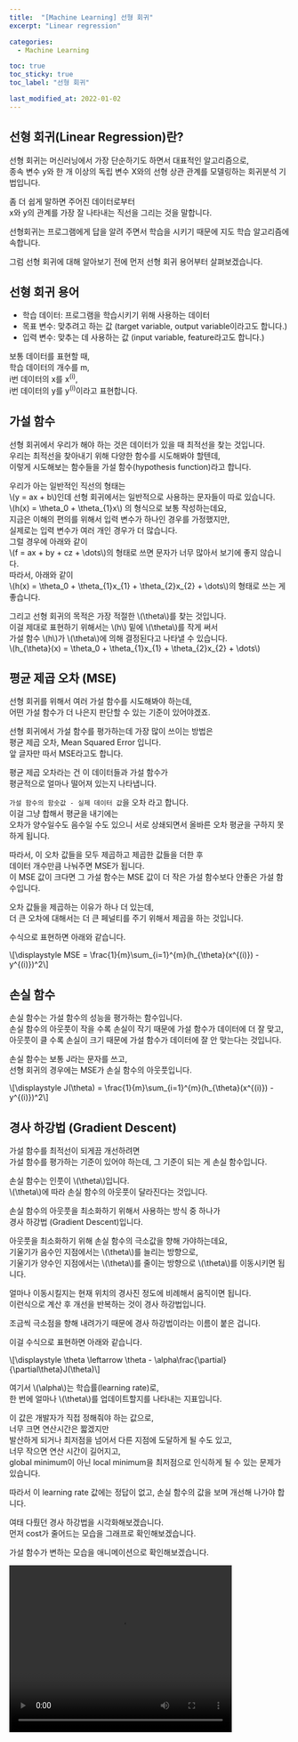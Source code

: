 ```yaml
---
title:  "[Machine Learning] 선형 회귀"
excerpt: "Linear regression"

categories:
  - Machine Learning

toc: true
toc_sticky: true
toc_label: "선형 회귀"

last_modified_at: 2022-01-02
---
```


## 선형 회귀(Linear Regression)란?

선형 회귀는 머신러닝에서 가장 단순하기도 하면서 대표적인 알고리즘으로,<br>
종속 변수 y와 한 개 이상의 독립 변수 X와의 선형 상관 관계를 모델링하는 회귀분석 기법입니다.

좀 더 쉽게 말하면 주어진 데이터로부터<br>
x와 y의 관계를 가장 잘 나타내는 직선을 그리는 것을 말합니다.

선형회귀는 프로그램에게 답을 알려 주면서 학습을 시키기 때문에 지도 학습 알고리즘에 속합니다.

그럼 선형 회귀에 대해 알아보기 전에 먼저 선형 회귀 용어부터 살펴보겠습니다.

## 선형 회귀 용어

- 학습 데이터: 프로그램을 학습시키기 위해 사용하는 데이터
- 목표 변수: 맞추려고 하는 값 (target variable, output variable이라고도 합니다.)
- 입력 변수: 맞추는 데 사용하는 값 (input variable, feature라고도 합니다.)

보통 데이터를 표현할 때,<br>
학습 데이터의 개수를 m,<br>
i번 데이터의 x를 x<sup>(i)</sup>,<br>
i번 데이터의 y를 y<sup>(i)</sup>이라고 표현합니다.

## 가설 함수

선형 회귀에서 우리가 해야 하는 것은 데이터가 있을 때 최적선을 찾는 것입니다.<br>
우리는 최적선을 찾아내기 위해 다양한 함수를 시도해봐야 할텐데,<br>
이렇게 시도해보는 함수들을 가설 함수(hypothesis function)라고 합니다.

우리가 아는 일반적인 직선의 형태는<br>
\\(y = ax + b\\)인데 선형 회귀에서는 일반적으로 사용하는 문자들이 따로 있습니다.<br>
\\(h(x) = \theta_0 + \theta_{1}x\\) 의 형식으로 보통 작성하는데요,<br>
지금은 이해의 편의를 위해서 입력 변수가 하나인 경우를 가정했지만,<br>
실제로는 입력 변수가 여러 개인 경우가 더 많습니다.<br>
그럴 경우에 아래와 같이<br>
\\(f = ax + by + cz + \dots\\)의 형태로 쓰면 문자가 너무 많아서 보기에 좋지 않습니다.<br>
따라서, 아래와 같이<br>
\\(h(x) = \theta_0 + \theta_{1}x_{1} + \theta_{2}x_{2} + \dots\\)의 형태로 쓰는 게 좋습니다.

그리고 선형 회귀의 목적은 가장 적절한 \\(\theta\\)를 찾는 것입니다.<br>
이걸 제대로 표현하기 위해서는 \\(h\\) 밑에 \\(\theta\\)를 작게 써서<br>
가설 함수 \\(h\\)가 \\(\theta\\)에 의해 결정된다고 나타낼 수 있습니다.<br>
\\(h_{\theta}(x) = \theta_0 + \theta_{1}x_{1} + \theta_{2}x_{2} + \dots\\)

## 평균 제곱 오차 (MSE)

선형 회귀를 위해서 여러 가설 함수를 시도해봐야 하는데,<br>
어떤 가설 함수가 더 나은지 판단할 수 있는 기준이 있어야겠죠.

선형 회귀에서 가설 함수를 평가하는데 가장 많이 쓰이는 방법은<br>
평균 제곱 오차, Mean Squared Error 입니다.<br>
앞 글자만 따서 MSE라고도 합니다.

평균 제곱 오차라는 건 이 데이터들과 가설 함수가<br>
평균적으로 얼마나 떨어져 있는지 나타냅니다.

`가설 함수의 함숫값 - 실제 데이터 값`을 오차 라고 합니다.<br>
이걸 그냥 합해서 평균을 내기에는<br>
오차가 양수일수도 음수일 수도 있으니 서로 상쇄되면서 올바른 오차 평균을 구하지 못하게 됩니다.

따라서, 이 오차 값들을 모두 제곱하고 제곱한 값들을 더한 후<br>
데이터 개수만큼 나눠주면 MSE가 됩니다.<br>
이 MSE 값이 크다면 그 가설 함수는 MSE 값이 더 작은 가설 함수보다 안좋은 가설 함수입니다.

오차 값들을 제곱하는 이유가 하나 더 있는데,<br>
더 큰 오차에 대해서는 더 큰 페널티를 주기 위해서 제곱을 하는 것입니다.

수식으로 표현하면 아래와 같습니다.

\\[\displaystyle MSE = \frac{1}{m}\sum_{i=1}^{m}(h_{\theta}(x^{(i)}) - y^{(i)})^2\\]

## 손실 함수

손실 함수는 가설 함수의 성능을 평가하는 함수입니다.<br>
손실 함수의 아웃풋이 작을 수록 손실이 작기 때문에 가설 함수가 데이터에 더 잘 맞고,<br>
아웃풋이 클 수록 손실이 크기 때문에 가설 함수가 데이터에 잘 안 맞는다는 것입니다.

손실 함수는 보통 J라는 문자를 쓰고,<br>
선형 회귀의 경우에는 MSE가 손실 함수의 아웃풋입니다.

\\[\displaystyle J(\theta) = \frac{1}{m}\sum_{i=1}^{m}(h_{\theta}(x^{(i)}) - y^{(i)})^2\\]

## 경사 하강법 (Gradient Descent)

가설 함수를 최적선이 되게끔 개선하려면<br>
가설 함수를 평가하는 기준이 있어야 하는데, 그 기준이 되는 게 손실 함수입니다.

손실 함수는 인풋이 \\(\theta\\)입니다.<br>
\\(\theta\\)에 따라 손실 함수의 아웃풋이 달라진다는 것입니다.

손실 함수의 아웃풋을 최소화하기 위해서 사용하는 방식 중 하나가<br>
경사 하강법 (Gradient Descent)입니다.

아웃풋을 최소화하기 위해 손실 함수의 극소값을 향해 가야하는데요,<br>
기울기가 음수인 지점에서는 \\(\theta\\)를 늘리는 방향으로,<br>
기울기가 양수인 지점에서는 \\(\theta\\)를 줄이는 방향으로 \\(\theta\\)를 이동시키면 됩니다.

얼마나 이동시킬지는 현재 위치의 경사진 정도에 비례해서 움직이면 됩니다.<br>
이런식으로 계산 후 개선을 반복하는 것이 경사 하강법입니다.

조금씩 극소점을 향해 내려가기 때문에 경사 하강법이라는 이름이 붙은 겁니다.

이걸 수식으로 표현하면 아래와 같습니다.

\\[\displaystyle \theta \leftarrow \theta - \alpha\frac{\partial}{\partial\theta}J(\theta)\\]

여기서 \\(\alpha\\)는 학습률(learning rate)로,<br>
한 번에 얼마나 \\(\theta\\)를 업데이트할지를 나타내는 지표입니다.

이 값은 개발자가 직접 정해줘야 하는 값으로,<br>
너무 크면 연산시간은 짧겠지만<br>
발산하게 되거나 최저점을 넘어서 다른 지점에 도달하게 될 수도 있고,<br>
너무 작으면 연산 시간이 길어지고,<br>
global minimum이 아닌 local minimum을 최저점으로 인식하게 될 수 있는 문제가 있습니다.

따라서 이 learning rate 값에는 정답이 없고, 손실 함수의 값을 보며 개선해 나가야 합니다.

여태 다뤘던 경사 하강법을 시각화해보겠습니다.<br>
먼저 cost가 줄어드는 모습을 그래프로 확인해보겠습니다.

<script src="https://gist.github.com/Geniemo/abc697acdea67b09b00083aa7298d3db.js"></script>

가설 함수가 변하는 모습을 애니메이션으로 확인해보겠습니다.

<video src="/assets/videos/MachineLearning/linear_regression_visualization.mp4" controls width="400" height="300">이 브라우저에서 지원하지 않는 동영상입니다.</video>